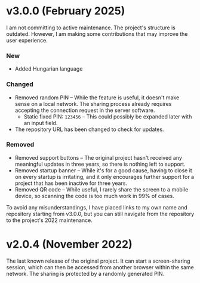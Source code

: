 # v3.0.0 (February 2025)

I am not committing to active maintenance. The project's structure is outdated. However, I am making some contributions that may improve the user experience.

### New
* Added Hungarian language

### Changed
* Removed random PIN – While the feature is useful, it doesn't make sense on a local network. The sharing process already requires accepting the connection request in the server software.
    * Static fixed PIN: `123456` – This could possibly be expanded later with an input field.
* The repository URL has been changed to check for updates.

### Removed
* Removed support buttons – The original project hasn't received any meaningful updates in three years, so there is nothing left to support.
* Removed startup banner – While it's for a good cause, having to close it on every startup is irritating, and it only encourages further support for a project that has been inactive for three years.
* Removed QR code – While useful, I rarely share the screen to a mobile device, so scanning the code is too much work in 99% of cases.

To avoid any misunderstandings, I have placed links to my own name and repository starting from v3.0.0, but you can still navigate from the repository to the project's 2022 maintenance.

# v2.0.4 (November 2022)

The last known release of the original project. It can start a screen-sharing session, which can then be accessed from another browser within the same network. The sharing is protected by a randomly generated PIN.
